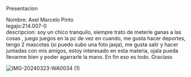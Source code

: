 Presentacion

Nombre: Axel Marcelo Pinto  
legajo:214.007-0       
descripcion: soy un chico tranquilo, siempre trato de meterle ganas a las cosas , juego juegos en la pc de vez en cuando, me gusta hacer deportes, tengo 2 mascotas (si puedo subo una foto jasja), me gusta salir y hacer juntadas con mis amigos, estoy interesado en esta materia, ojala pueda llevarme bien y poder agarrarle la mano. En fin eso es todo. Graciass

![IMG-20240323-WA0034 (1)](https://github.com/user-attachments/assets/69e7248c-c8c4-453a-bd2a-d81978e41a7b)
